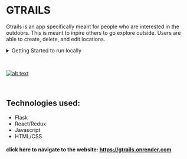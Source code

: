 # GTRAILS

Gtrails is an app specifically meant for people who are interested in the outdoors. This is meant to inpire others to go explore outside. Users are able to create, delete, and edit locations.

<details>
<summary>Getting Started to run locally</summary>

   1. Clone this repository (only this branch)

   2. Install dependencies
         ```bash
         pipenv install -r requirements.txt
         ```

   3. Create a **.env** file based on the example with proper settings for your
      development environment

   4. Make sure the SQLite3 database connection URL is in the **.env** file

   5. This starter organizes all tables inside the `flask_schema` schema, defined
      by the `SCHEMA` environment variable.  Replace the value for
      `SCHEMA` with a unique name, **making sure you use the snake_case
      convention**.

   6. Get into your pipenv, migrate your database, seed your database, and run your Flask app

      ```bash
      pipenv shell
      ```

      ```bash
      flask db upgrade
      ```

      ```bash
      flask seed all
      ```

      ```bash
      flask run
      ```

   7. To run the React App in development, checkout the [README](./react-app/README.md) inside the `react-app` directory.

</details>
<p>&nbsp;</p>

[![alt text](./gtrails-homepage.png)](https://gtrails.onrender.com)
<p>&nbsp;</p>

## Technologies used:
- Flask
- React/Redux
- Javascript
- HTML/CSS


#### click here to navigate to the website: https://gtrails.onrender.com
